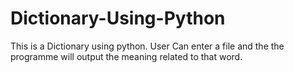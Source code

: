 # Dictionary-Using-Python
This is a Dictionary using python. User Can enter a file and the the programme will output the meaning related to that word.
